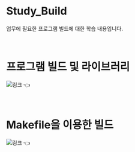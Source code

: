 # Study_Build
업무에 필요한 프로그램 빌드에 대한 학습 내용입니다.

<br>

# 프로그램 빌드 및 라이브러리
![링크 👈](https://github.com/HongryeolSeong/Study_Build/tree/main/lib)

<br>

# Makefile을 이용한 빌드
![링크 👈](https://github.com/HongryeolSeong/Study_Build/tree/main/make)

<br>
